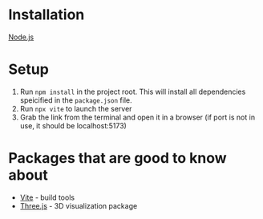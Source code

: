 # Installation
[Node.js](https://nodejs.org/en)

# Setup
1. Run `npm install` in the project root. This will install all dependencies speicified in the `package.json` file.
2. Run `npx vite` to launch the server
3. Grab the link from the terminal and open it in a browser (if port is not in use, it should be localhost:5173)

# Packages that are good to know about
- [Vite](https://vitejs.dev/) - build tools
- [Three.js](https://threejs.org/) - 3D visualization package